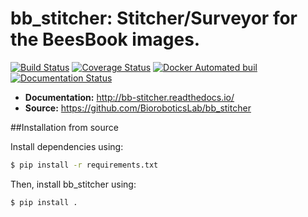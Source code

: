 # bb_stitcher: Stitcher/Surveyor for the BeesBook images.
[![Build Status](https://travis-ci.org/gitmirgut/bb_stitcher.svg?branch=master)](https://travis-ci.org/gitmirgut/bb_stitcher)
[![Coverage Status](https://coveralls.io/repos/github/gitmirgut/bb_stitcher/badge.svg?branch=master)](https://coveralls.io/github/gitmirgut/bb_stitcher?branch=master)
[![Docker Automated buil](https://img.shields.io/docker/automated/jrottenberg/ffmpeg.svg)](https://hub.docker.com/r/gitmirgut/bb_stitcher/)
[![Documentation Status](https://readthedocs.org/projects/bb-stitcher/badge/?version=latest)](http://bb-stitcher.readthedocs.io/en/latest/?badge=latest)

* **Documentation:** http://bb-stitcher.readthedocs.io/
* **Source:** https://github.com/BioroboticsLab/bb_stitcher

##Installation from source

Install dependencies using:

```bash
$ pip install -r requirements.txt
```
Then, install bb_stitcher using:

```
$ pip install .
```